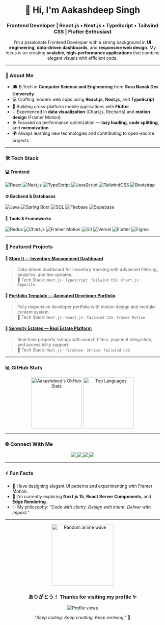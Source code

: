 

<h1 align="center">👋 Hi, I'm Aakashdeep Singh</h1>

<h3 align="center">
Frontend Developer | React.js • Next.js • TypeScript • Tailwind CSS | Flutter Enthusiast
</h3>

<p align="center">
  I’m a passionate Frontend Developer with a strong background in <b>UI engineering</b>, <b>data-driven dashboards</b>, and <b>responsive web design</b>.
  My focus is on creating <b>scalable, high-performance applications</b> that combine elegant visuals with efficient code.
</p>

---

### 🧠 About Me

- 🎓 B.Tech in **Computer Science and Engineering** from **Guru Nanak Dev University**  
- 💻 Crafting modern web apps using **React.js**, **Next.js**, and **TypeScript**  
- 📱 Building cross-platform mobile applications with **Flutter**  
- 💡 Experienced in **data visualization** (Chart.js, Recharts) and **motion design** (Framer Motion)  
- ⚙️ Focused on performance optimization — **lazy loading**, **code splitting**, and **memoization**  
- 🌍 Always learning new technologies and contributing to open-source projects  

---

### 🛠️ Tech Stack

#### 💻 Frontend
![React](https://img.shields.io/badge/React-20232A?style=for-the-badge&logo=react&logoColor=61DAFB)
![Next.js](https://img.shields.io/badge/Next.js-000000?style=for-the-badge&logo=nextdotjs&logoColor=white)
![TypeScript](https://img.shields.io/badge/TypeScript-007ACC?style=for-the-badge&logo=typescript&logoColor=white)
![JavaScript](https://img.shields.io/badge/JavaScript-F7DF1E?style=for-the-badge&logo=javascript&logoColor=black)
![TailwindCSS](https://img.shields.io/badge/Tailwind_CSS-38B2AC?style=for-the-badge&logo=tailwind-css&logoColor=white)
![Bootstrap](https://img.shields.io/badge/Bootstrap-7952B3?style=for-the-badge&logo=bootstrap&logoColor=white)

#### ⚙️ Backend & Databases
![Java](https://img.shields.io/badge/Java-ED8B00?style=for-the-badge&logo=openjdk&logoColor=white)
![Spring Boot](https://img.shields.io/badge/Spring_Boot-6DB33F?style=for-the-badge&logo=springboot&logoColor=white)
![SQL](https://img.shields.io/badge/SQL-336791?style=for-the-badge&logo=postgresql&logoColor=white)
![Firebase](https://img.shields.io/badge/Firebase-039BE5?style=for-the-badge&logo=firebase)
![Supabase](https://img.shields.io/badge/Supabase-3ECF8E?style=for-the-badge&logo=supabase&logoColor=white)

#### 🧩 Tools & Frameworks
![Redux](https://img.shields.io/badge/Redux-593D88?style=for-the-badge&logo=redux&logoColor=white)
![Chart.js](https://img.shields.io/badge/Chart.js-FF6384?style=for-the-badge&logo=chartdotjs&logoColor=white)
![Framer Motion](https://img.shields.io/badge/Framer_Motion-0055FF?style=for-the-badge&logo=framer&logoColor=white)
![Git](https://img.shields.io/badge/Git-F05032?style=for-the-badge&logo=git&logoColor=white)
![Vercel](https://img.shields.io/badge/Vercel-000000?style=for-the-badge&logo=vercel&logoColor=white)
![Flutter](https://img.shields.io/badge/Flutter-02569B?style=for-the-badge&logo=flutter&logoColor=white)
![Figma](https://img.shields.io/badge/Figma-F24E1E?style=for-the-badge&logo=figma&logoColor=white)

---

### 💼 Featured Projects

#### 🏢 [Store It — Inventory Management Dashboard](https://github.com/aakashdeepsingh1971/store-it)
> Data-driven dashboard for inventory tracking with advanced filtering, analytics, and live updates.  
> 🧩 Tech Stack: `Next.js` · `TypeScript` · `Tailwind CSS` · `Chart.js` · `Appwrite`

#### 🧠 [Portfolio Template — Animated Developer Portfolio](https://portfolio-ooxl.vercel.app/)
> Fully responsive developer portfolio with motion design and modular content system.  
> 🧩 Tech Stack: `Next.js` · `React.js` · `Tailwind CSS` · `Framer Motion`

#### 🏡 [Serenity Estates — Real Estate Platform](#)
> Real-time property listings with search filters, payment integration, and accessibility support.  
> 🧩 Tech Stack: `Next.js` · `Firebase` · `Stripe` · `Tailwind CSS`

---

### 📊 GitHub Stats

<div align="center">
  <img src="https://github-readme-stats.vercel.app/api?username=aakashdeepsingh1971&show_icons=true&theme=tokyonight&hide_border=true" alt="Aakashdeep's GitHub Stats" height="165"/>
  <img src="https://github-readme-stats.vercel.app/api/top-langs/?username=aakashdeepsingh1971&layout=compact&theme=tokyonight&hide_border=true" alt="Top Languages" height="165"/>
</div>

---

### 🌐 Connect With Me

<p align="center">
  <a href="https://portfolio-ooxl.vercel.app/" target="_blank">
    <img src="https://img.shields.io/badge/Portfolio-000?style=for-the-badge&logo=vercel&logoColor=white" />
  </a>
  <a href="https://linkedin.com/in/aakash-deep-67b0b8193" target="_blank">
    <img src="https://img.shields.io/badge/LinkedIn-0077B5?style=for-the-badge&logo=linkedin&logoColor=white" />
  </a>
  <a href="https://github.com/aakashdeepsingh1971" target="_blank">
    <img src="https://img.shields.io/badge/GitHub-100000?style=for-the-badge&logo=github&logoColor=white" />
  </a>
  <a href="mailto:aakashdeep01971@gmail.com">
    <img src="https://img.shields.io/badge/Email-D14836?style=for-the-badge&logo=gmail&logoColor=white" />
  </a>
</p>

---

### ⚡ Fun Facts
- 🧩 I love designing elegant UI patterns and experimenting with Framer Motion.  
- 🧠 I'm currently exploring **Next.js 15**, **React Server Components**, and **Edge Rendering**.  
- ✨ My philosophy: *“Code with clarity. Design with intent. Deliver with impact.”*  

---

<div align="center">

<img src="https://api.waifu.pics/sfw/wave" width="200" alt="Random anime wave" />

### ありがとう！ Thanks for visiting my profile ✨

<p>
  <img src="https://komarev.com/ghpvc/?username=aakashdeepsingh1971&label=Profile%20Views&color=blueviolet&style=flat-square" alt="Profile views" />
</p>

<p>
  <em>“Keep coding. Keep creating. Keep evolving.”</em> 🌸
</p>

</div>


